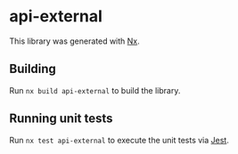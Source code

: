 # api-external

This library was generated with [Nx](https://nx.dev).

## Building

Run `nx build api-external` to build the library.

## Running unit tests

Run `nx test api-external` to execute the unit tests via [Jest](https://jestjs.io).
